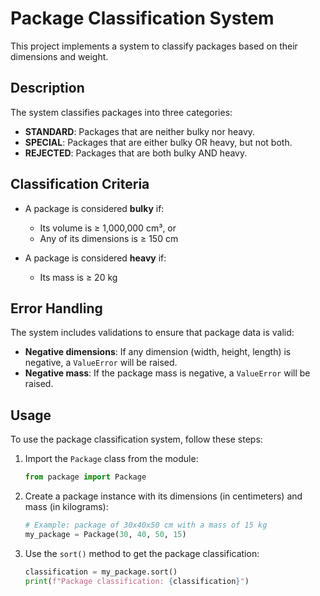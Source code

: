 # Package Classification System

This project implements a system to classify packages based on their dimensions and weight.

## Description

The system classifies packages into three categories:

- **STANDARD**: Packages that are neither bulky nor heavy.
- **SPECIAL**: Packages that are either bulky OR heavy, but not both.
- **REJECTED**: Packages that are both bulky AND heavy.

## Classification Criteria

- A package is considered **bulky** if:
  - Its volume is ≥ 1,000,000 cm³, or
  - Any of its dimensions is ≥ 150 cm

- A package is considered **heavy** if:
  - Its mass is ≥ 20 kg

## Error Handling

The system includes validations to ensure that package data is valid:

- **Negative dimensions**: If any dimension (width, height, length) is negative, a `ValueError` will be raised.
- **Negative mass**: If the package mass is negative, a `ValueError` will be raised.

## Usage
To use the package classification system, follow these steps:

1. Import the `Package` class from the module:
   ```python
   from package import Package
   ```

2. Create a package instance with its dimensions (in centimeters) and mass (in kilograms):
   ```python
   # Example: package of 30x40x50 cm with a mass of 15 kg
   my_package = Package(30, 40, 50, 15)
   ```

3. Use the `sort()` method to get the package classification:
   ```python
   classification = my_package.sort()
   print(f"Package classification: {classification}")
   ```
